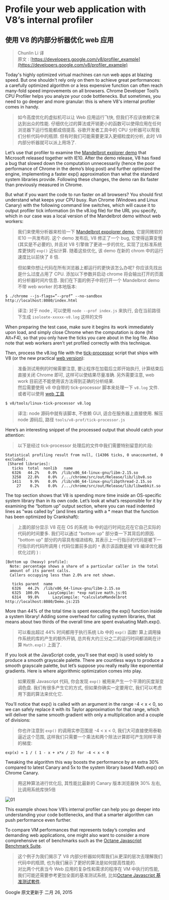 Profile your web application with V8’s internal profiler 
========================
## 使用 V8 的内部分析器优化 web 应用

> Chunlin Li 译        
> 原文 : [https://developers.google.com/v8/profiler_example](https://developers.google.com/v8/profiler_example)

Today's highly optimized virtual machines can run web apps at blazing speed. But one shouldn't rely only on them to achieve great performances: a carefully optimized algorithm or a less expensive function can often reach many-fold speed improvements on all browsers. Chrome Developer Tool’s CPU Profiler helps you analyze your code bottlenecks. But sometimes, you need to go deeper and more granular: this is where V8's internal profiler comes in handy.

> 如今高度优化的虚拟机可以让 Web 应用运行飞快, 但我们不应该依赖它来达到出众的性能. 仔细优化过的算法或开销更小的函数可以使得应用在任何浏览器下运行性能都成倍提高. 谷歌开发者工具中的 CPU 分析器可以帮我们分析代码中的瓶颈. 但有时我们可能需要更深入更细粒度的分析, 此时 V8 内部分析器就可以派上用场了.

Let’s use that profiler to examine the [Mandelbrot explorer demo](http://ie.microsoft.com/testdrive/performance/mandelbrotexplorer/) that Microsoft released together with IE10. After the demo release, V8 has fixed a bug that slowed down the computation unnecessarily (hence the poor performance of Chrome in the demo’s blog post) and further optimized the engine, implementing a faster exp() approximation than what the standard system libraries provide. Following these changes, the demo ran 8x faster than previously measured in Chrome.

But what if you want the code to run faster on all browsers? You should first understand what keeps your CPU busy. Run Chrome (Windows and Linux Canary) with the following command line switches, which will cause it to output profiler tick information (in the v8.log file) for the URL you specify, which in our case was a local version of the Mandelbrot demo without web workers:

> 我们来使用分析器来检验一下 [Mandelbrot expolorer demo](http://ie.microsoft.com/testdrive/performance/mandelbrotexplorer/), 它是同微软的 IE10 一共发布的. 这个 demo 发布后, V8 修正了一个 bug, 它使得运算变慢(其实是不必要的), 并且对 V8 引擎做了更进一步的优化, 实现了比标准系统库更快的 `exp()` 近似计算. 随着这些优化, 该 demo 在新的 chrom 中的运行速度比以前快了 8 倍.     
>     
> 但如果你想让代码在所有浏览器上都运行的更快该怎么办呢?  你应该先找出是什么过度占用了 CPU. 添加以下参数并启动 chrome 将会输出打开的页面的分析器时间片信息. 我们在下面的例子中将打开一个 Mandelbrot demo 不带 web worker 的本地版本:

```
$ ./chrome --js-flags=”--prof” --no-sandbox http://localhost:8080/index.html
```

> 译注: 对于 node , 可以使用 `node --prof index.js` 来执行, 会在当前路径下生成 `isoloate-xxxxx-v8.log` 这样的文件

When preparing the test case, make sure it begins its work immediately upon load, and simply close Chrome when the computation is done (hit Alt+F4), so that you only have the ticks you care about in the log file. Also note that web workers aren’t yet profiled correctly with this technique.

Then, process the v8.log file with the [tick-processor](http://code.google.com/p/v8-wiki/wiki/V8Profiler#Process_the_Generated_Output) script that ships with V8 (or the new practical [web version](http://v8.googlecode.com/svn/trunk/tools/tick-processor.html)):

> 准备测试用例的时候需要注意, 要让程序在加载后立即开始执行, 计算结束后直接关闭 Chrome 即可, 这样可以使结果尽量准确. 另外需要注意, web work 目前还不能使用该方法得到正确的分析结果.    
> 然后需要使用 v8 中自带的 tick-processor 脚本来处理一下 `v8.log` 文件. 或者可以使用 [web 工具](http://v8.googlecode.com/svn/trunk/tools/tick-processor.html)

```
$ v8/tools/linux-tick-processor v8.log
```

> 译注: node 源码中就有该脚本, 不依赖 GUI, 适合在服务器上直接使用. 解压 node 源码后, 路径 `tools/v8-prof/tick-processor.js`

Here’s an interesting snippet of the processed output that should catch your attention:

> 以下是经过 tick-processor 处理后的文件中我们需要特别留意的片段:

```
Statistical profiling result from null, (14306 ticks, 0 unaccounted, 0 excluded).
 [Shared libraries]:
   ticks  total  nonlib   name
   6326   44.2%    0.0%  /lib/x86_64-linux-gnu/libm-2.15.so
   3258   22.8%    0.0%  /.../chrome/src/out/Release/lib/libv8.so
   1411    9.9%    0.0%  /lib/x86_64-linux-gnu/libpthread-2.15.so
     27    0.2%    0.0%  /.../chrome/src/out/Release/lib/libwebkit.so
```

The top section shows that V8 is spending more time inside an OS-specific system library than in its own code. Let’s look at what’s responsible for it by examining the “bottom up” output section, where you can read indented lines as "was called by" (and lines starting with a * mean that the function has been optimized by Crankshaft):

> 上面的部分显示 V8 花在 OS 的系统 lib 中的运行时间比花在它自己实际的代码的时间要多. 我们可以通过 "bottom up" 部分查一下其背后的原因. "bottom up" 部分的内容具有缩进结构, 其表示上一行指示的代码是被下一行指示的代码所调用 ( 代码位置前多出的 `*` 表示该函数是被 V8 编译优化器优化过的 ) :

```
[Bottom up (heavy) profile]:
  Note: percentage shows a share of a particular caller in the total
  amount of its parent calls.
  Callers occupying less than 2.0% are not shown.

   ticks parent  name
   6326   44.2%  /lib/x86_64-linux-gnu/libm-2.15.so
   6325  100.0%    LazyCompile: *exp native math.js:91
   6314   99.8%      LazyCompile: *calculateMandelbrot http://localhost:8080/Demo.js:215
```

More than 44% of the total time is spent executing the exp() function inside a system library! Adding some overhead for calling system libraries, that means about two thirds of the overall time are spent evaluating Math.exp().

> 可以看出超过 44% 时间都用于执行系统 Lib 中的 `exp()` 函数! 算上调用操作系统的库的产生的额外开销, 总共有大约三分之二的运行时间都消耗在计算 `Math.exp()` 上面了.

If you look at the JavaScript code, you’ll see that exp() is used solely to produce a smooth grayscale palette. There are countless ways to produce a smooth grayscale palette, but let’s suppose you really really like exponential gradients. Here is where algorithmic optimization comes into play.

> 如果观察 Javascript 代码, 你会发现 `exp()` 被用来产生一个平滑的灰度渐变调色盘. 我们有很多产生它的方式, 但如果你确实一定要用它, 我们可以考虑用下面的算法来优化它.

You’ll notice that exp() is called with an argument in the range -4 < x < 0, so we can safely replace it with its Taylor approximation for that range, which will deliver the same smooth gradient with only a multiplication and a couple of divisions:

> 你也许注意到 `exp()` 的调用实参范围是 -4 < x < 0, 我们大可直接使用泰勒逼近这个范围, 这样我们只需要一个乘法和两个除法计算即可产生同样平滑的梯度: 

```
exp(x) ≈ 1 / ( 1 - x + x*x / 2) for -4 < x < 0 
```

Tweaking the algorithm this way boosts the performance by an extra 30% compared to latest Canary and 5x to the system library based Math.exp() on Chrome Canary.

> 用这种算法进行优化后, 其性能比最新的 Canary 版本浏览器快 30% 左右, 比调用系统库快5倍

![01](https://developers.google.com/v8/images/mandelbrot_chrome_speed.png)

This example shows how V8’s internal profiler can help you go deeper into understanding your code bottlenecks, and that a smarter algorithm can push performance even further.

To compare VM performances that represents today’s complex and demanding web applications, one might also want to consider a more comprehensive set of benchmarks such as the [Octane Javascript Benchmark Suite](http://octane-benchmark.googlecode.com/svn/latest/index.html).

> 这个例子为我们揭示了 V8 内部分析器如何帮我们从更深的层次去理解我们代码中的瓶颈, 也为我们展示了更好的算法是如何提高性能的.       
> 对比两个代表当今 Web 应用的复杂性和需求的程序在 VM 中执行的性能, 我们可能还需要参考更加全面的基准测试系统, 比如[Octane Javascript 基准测试套件](http://octane-benchmark.googlecode.com/svn/latest/index.html).

Google 原文更新于 二月 26, 2015
